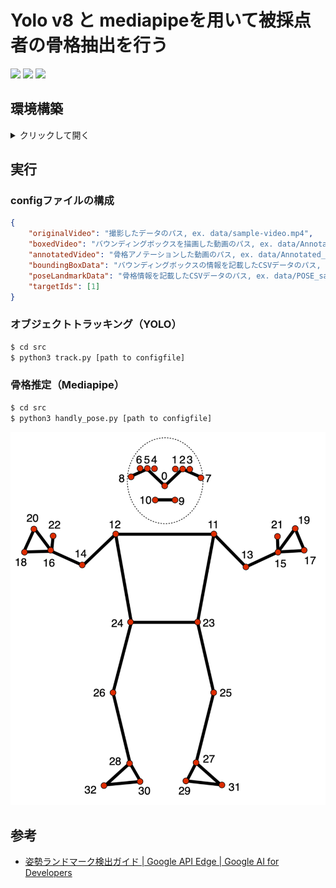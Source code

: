 # Yolo v8 と mediapipeを用いて被採点者の骨格抽出を行う
[![](https://img.shields.io/badge/python-v3.9.9-blue.svg?logo=python)](https://www.python.org/downloads/release/python-399/)
[![](https://img.shields.io/badge/tensorflow-v2.13.0-orange.svg?logo=tensorflow)](https:///tensorflow.org)
[![](https://img.shields.io/badge/mediapipe-v0.9.2.1-lightgray.svg?logo=mediapipe)](https://ai.google.dev/edge/mediapipe/solutions/vision/pose_landmarker)

## 環境構築

<details>
<summary>クリックして開く</summary>

### dockerコンテナの作成
```bash
$ docker pull huggingface/transformers-pytorch-gpu:latest
$ docker run -it \
    -w /app \
    -v .:/app \
    -p 8080:8080 \
    --shm-size 16g \
    --gpus all \
    --name med_yolo
    huggingface/transformers-pytorch-gpu:latest bash
```
or
```bash
$ docker compose up -d
$ docker compose exec dk_ml /bin/bash
```

### コンテナの中身を作成
```bash
$ apt-get update -y && apt update -y
$ apt install curl git
```

### ライブラリのインストール
```bash
$ pip install -r requirements.txt
```

</details>

## 実行
### configファイルの構成
```json
{
    "originalVideo": "撮影したデータのパス, ex. data/sample-video.mp4",
    "boxedVideo": "バウンディングボックスを描画した動画のパス, ex. data/Annotated_BOX_sample.mp4",
    "annotatedVideo": "骨格アノテーションした動画のパス, ex. data/Annotated_POSE_sample.mp4",
    "boundingBoxData": "バウンディングボックスの情報を記載したCSVデータのパス, ex. data/Box_sample.csv",
    "poseLandmarkData": "骨格情報を記載したCSVデータのパス, ex. data/POSE_sample.csv",
    "targetIds": [1]
}
```

### オブジェクトトラッキング（YOLO）
```bash
$ cd src
$ python3 track.py [path to configfile]
```

### 骨格推定（Mediapipe）
```bash
$ cd src
$ python3 handly_pose.py [path to configfile]
```

![骨格推定で得られるインデックス](images/pose-index.png)

## 参考
- [姿勢ランドマーク検出ガイド | Google API Edge | Google AI for Developers](https://ai.google.dev/edge/mediapipe/solutions/vision/pose_landmarker?hl=ja)
